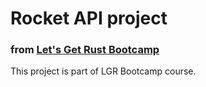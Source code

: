 # Rocket API project
### from [Let's Get Rust Bootcamp](https://portal.letsgetrusty.com/bootcamp/index)

This project is part of LGR Bootcamp course.